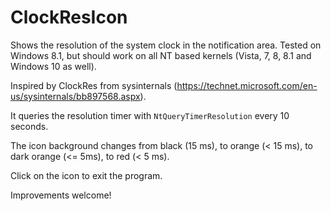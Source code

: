 # ClockResIcon
Shows the resolution of the system clock in the notification area. Tested on Windows 8.1, but should work on all NT based kernels (Vista, 7, 8, 8.1 and Windows 10 as well).

Inspired by ClockRes from sysinternals (https://technet.microsoft.com/en-us/sysinternals/bb897568.aspx).

It queries the resolution timer with `NtQueryTimerResolution` every 10 seconds.

The icon background changes from black (15 ms), to orange (< 15 ms), to dark orange (<= 5ms), to red (< 5 ms).

Click on the icon to exit the program.

Improvements welcome!
